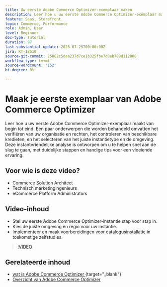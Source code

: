 ```yaml
---
title: Uw eerste Adobe Commerce Optimizer-exemplaar maken
description: Leer hoe u uw eerste Adobe Commerce Optimizer-exemplaar maakt met deze stapsgewijze zelfstudie.
feature: Saas, Storefront
topic: Commerce, Performance
role: Admin, User
level: Beginner
doc-type: Tutorial
duration: 97
last-substantial-update: 2025-07-25T00:00:00Z
jira: KT-18610
source-git-commit: 25082c5dea237d7ce1b325fbe7d0eb709d112008
workflow-type: tm+mt
source-wordcount: '152'
ht-degree: 0%

---
```



# Maak je eerste exemplaar van Adobe Commerce Optimizer

Leer hoe u uw eerste Adobe Commerce Optimizer-exemplaar maakt van begin tot eind. Een paar onderwerpen die worden behandeld omvatten het verifiëren van uw organisatie en rechten, het controleren van beschikbare kredieten, en het selecteren van het juiste instantietype en de omgeving. Deze instantvriendelijke analyse is ontworpen om u te helpen snel aan de slag te gaan, met duidelijke stappen en handige tips voor een vloeiende ervaring.

## Voor wie is deze video?

* Commerce Solution Architect
* Technisch marketingingenieurs
* eCommerce Platform Administrators

## Video-inhoud

* Stel uw eerste Adobe Commerce Optimizer-instantie stap voor stap in.
* Kies de juiste omgeving en regio voor uw instantie.
* Implementeer en maak voorbereidingen voor catalogusinstallatie in toekomstige zelfstudies.

>[!VIDEO](https://video.tv.adobe.com/v/3469877?learn=on&enablevpops)

## Gerelateerde inhoud

* [ wat is Adobe Commerce Optimizer ](https://experienceleague.adobe.com/en/docs/commerce/optimizer/overview){target="_blank"}
* [ Overzicht van Adobe Commerce Optimizer ](https://experienceleague.adobe.com/en/docs/commerce-learn/tutorials/adobe-commerce-optimizer/overview)
